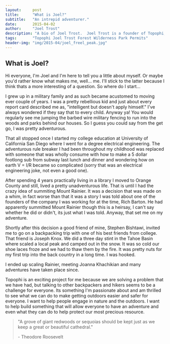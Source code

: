```yaml
---
layout:     post
title:      "What is Joel?"
subtitle:   "An intrepid adventurer."
date:       2015-04-02
author:     "Joel Trost"
description: "A bio of Joel Trost.  Joel Trost is a founder of Topophi, a website looking to make data regarding the great American outdoors easily accessible to everyone."
tags:       "Topophi Joel Trost Forest Wilderness Park Permits"
header-img: "img/2015-04/joel_freel_peak.jpg"
---
```


<h2 class="section-heading">What is Joel?</h2>

<p>Hi everyone, I'm Joel and I'm  here to tell you a little about myself.  Or maybe you'd rather know what makes me, well... me.  I'll stick to the latter because I think thats a more interesting of a question.  So where do I start... </p>

<p> I grew up in a military family and as such became acustomed to moving ever couple of years.  I was a pretty rebellious kid and just about every report card described me as, "intelligent but doesn't apply himself."  I've always wondered if they say that to every child.  Anyway ya!  You would regularly see me jumping the barbed wire military fencing to run into the woods and parks behind our houses.  So I guess you could say from the get go, I was pretty adventurous.</p>

<p>That all stopped once I started my college education at University of California San Diego where I went for a degree electrical engineering.  The adventurous rule breaker I had been throughout my childhood was replaced with someone that was wholly consume with how to make a 5 dollar footlong sub from subway last lunch and dinner and wondering how on earth V = I/R became so complicated (sorry that was an electrical engineering joke, not even a good one).</p>

<p>After spending 4 years practically living in a library I moved to Orange County and still, lived a pretty unadventurous life.  That is until I had the crazy idea of summiting Mount Rainier.  It was a decision that was made on a whim, in fact worse than that it was a story I was told about one of the founders of the company I was working for at the time, Rich Barton.  He had apparently summitted Mount Rainier though this is a heirsay, I can't say whether he did or didn't, its just what I was told.  Anyway, that set me on my adventure.</p>

<p>Shortly after this decision a good friend of mine, Stephen Bishtawi, invited me to go on a backpacking trip with one of his best friends from college.  That friend is Joseph Knox.  We did a three day stint in the Tahoe Basin where scaled a local peak and camped out in the snow.  It was so cold our shoe laces froze and we had to thaw them by the fire.  It was pretty nuts for my first trip into the back country in a long time.  I was hooked.</p>

<p>I ended up scaling Rainier, meeting Joanna Khachikian and many adventures have taken place since.</p>

<p>Topophi is an exciting project for me because we are solving a problem that we have had, but talking to other backpackers and hikers seems to be a challenge for everyone.  Its something I'm passionate about and am thrilled to see what we can do to make getting outdoors easier and safer for everyone.  I want to help people engage in nature and the outdoors.  I want to help build something that will allow everyone to have an adventure and even what they can do to help protect our most precious resource.</p>

<blockquote>"A grove of giant redwoods or sequoias should be kept just as we keep a great or beautiful cathedral." 
  <p>- Theodore Roosevelt</p>
</blockquote>